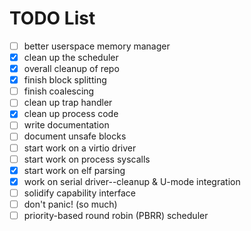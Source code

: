 # TODO List

- [ ] better userspace memory manager
- [X] clean up the scheduler
- [X] overall cleanup of repo
- [X] finish block splitting
- [ ] finish coalescing
- [ ] clean up trap handler
- [X] clean up process code
- [ ] write documentation
- [ ] document unsafe blocks
- [ ] start work on a virtio driver
- [ ] start work on process syscalls
- [X] start work on elf parsing
- [X] work on serial driver--cleanup & U-mode integration
- [ ] solidify capability interface
- [ ] don't panic! (so much)
- [ ] priority-based round robin (PBRR) scheduler
